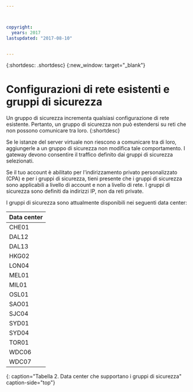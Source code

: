 ```yaml
---



copyright:
  years: 2017
lastupdated: "2017-08-10"


---
```


{:shortdesc: .shortdesc}
{:new_window: target="_blank"}

# Configurazioni di rete esistenti e gruppi di sicurezza 

Un gruppo di sicurezza incrementa qualsiasi configurazione di rete esistente. Pertanto, un gruppo di sicurezza non può estendersi su reti che non possono
comunicare tra loro. 
{:shortdesc}

Se le istanze del server virtuale non riescono a comunicare tra di loro, aggiungerle a un gruppo di sicurezza non modifica
tale comportamento. I gateway devono consentire il traffico definito dai gruppi di sicurezza selezionati.

Se il tuo account è abilitato per l'indirizzamento privato personalizzato (CPA) e per i gruppi di sicurezza, tieni presente che i gruppi di sicurezza sono applicabili a livello di account e non a livello di rete. I gruppi di sicurezza sono definiti da indirizzi IP, non da reti private.

I gruppi di sicurezza sono attualmente disponibili nei seguenti data center:

| Data center      | 
|:------------------|
| CHE01             |
| DAL12             |
| DAL13             |
| HKG02             |
| LON04             |
| MEL01             |
| MIL01             |
| OSL01             |
| SAO01             |
| SJC04             |
| SYD01             |
| SYD04             |
| TOR01             |
| WDC06             |
| WDC07             |
{: caption="Tabella 2. Data center che supportano i gruppi di sicurezza" caption-side="top"} 
